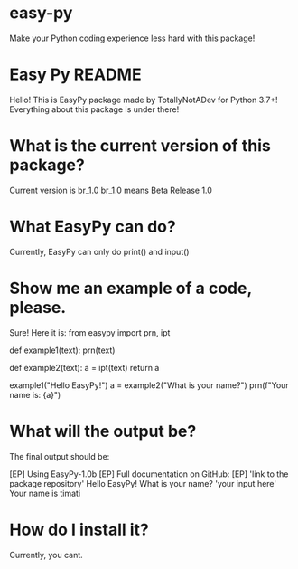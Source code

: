 # easy-py
Make your Python coding experience less hard with this package!

# Easy Py README
Hello! This is EasyPy package made by TotallyNotADev for Python 3.7+!
Everything about this package is under there!

# What is the current version of this package?
Current version is br_1.0
br_1.0 means Beta Release 1.0

# What EasyPy can do?
Currently, EasyPy can only do print() and input()

# Show me an example of a code, please.
Sure! Here it is:
from easypy import prn, ipt

def example1(text):
	prn(text)

def example2(text):
	a = ipt(text)
	return a

example1("Hello EasyPy!")
a = example2("What is your name?")
prn(f"Your name is: {a}")

# What will the output be?
The final output should be:

[EP] Using EasyPy-1.0b
[EP] Full documentation on GitHub:
[EP] 'link to the package repository'
Hello EasyPy!
What is your name? 'your input here'
Your name is timati

# How do I install it?
Currently, you cant.
